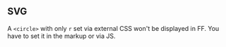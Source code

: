 ## SVG

A `<circle>` with only `r` set via external CSS won't be displayed in FF. You have to set it in the markup or via JS.
